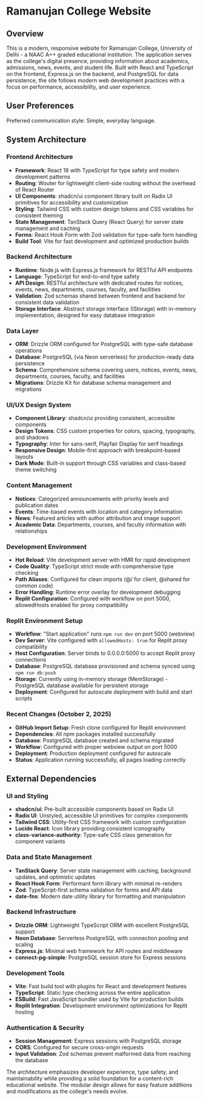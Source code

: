 # Ramanujan College Website

## Overview

This is a modern, responsive website for Ramanujan College, University of Delhi - a NAAC A++ graded educational institution. The application serves as the college's digital presence, providing information about academics, admissions, news, events, and student life. Built with React and TypeScript on the frontend, Express.js on the backend, and PostgreSQL for data persistence, the site follows modern web development practices with a focus on performance, accessibility, and user experience.

## User Preferences

Preferred communication style: Simple, everyday language.

## System Architecture

### Frontend Architecture
- **Framework**: React 18 with TypeScript for type safety and modern development patterns
- **Routing**: Wouter for lightweight client-side routing without the overhead of React Router
- **UI Components**: shadcn/ui component library built on Radix UI primitives for accessibility and customization
- **Styling**: Tailwind CSS with custom design tokens and CSS variables for consistent theming
- **State Management**: TanStack Query (React Query) for server state management and caching
- **Forms**: React Hook Form with Zod validation for type-safe form handling
- **Build Tool**: Vite for fast development and optimized production builds

### Backend Architecture
- **Runtime**: Node.js with Express.js framework for RESTful API endpoints
- **Language**: TypeScript for end-to-end type safety
- **API Design**: RESTful architecture with dedicated routes for notices, events, news, departments, courses, faculty, and facilities
- **Validation**: Zod schemas shared between frontend and backend for consistent data validation
- **Storage Interface**: Abstract storage interface (IStorage) with in-memory implementation, designed for easy database integration

### Data Layer
- **ORM**: Drizzle ORM configured for PostgreSQL with type-safe database operations
- **Database**: PostgreSQL (via Neon serverless) for production-ready data persistence
- **Schema**: Comprehensive schema covering users, notices, events, news, departments, courses, faculty, and facilities
- **Migrations**: Drizzle Kit for database schema management and migrations

### UI/UX Design System
- **Component Library**: shadcn/ui providing consistent, accessible components
- **Design Tokens**: CSS custom properties for colors, spacing, typography, and shadows
- **Typography**: Inter for sans-serif, Playfair Display for serif headings
- **Responsive Design**: Mobile-first approach with breakpoint-based layouts
- **Dark Mode**: Built-in support through CSS variables and class-based theme switching

### Content Management
- **Notices**: Categorized announcements with priority levels and publication dates
- **Events**: Time-based events with location and category information
- **News**: Featured articles with author attribution and image support
- **Academic Data**: Departments, courses, and faculty information with relationships

### Development Environment
- **Hot Reload**: Vite development server with HMR for rapid development
- **Code Quality**: TypeScript strict mode with comprehensive type checking
- **Path Aliases**: Configured for clean imports (@/ for client, @shared for common code)
- **Error Handling**: Runtime error overlay for development debugging
- **Replit Configuration**: Configured with workflow on port 5000, allowedHosts enabled for proxy compatibility

### Replit Environment Setup
- **Workflow**: "Start application" runs `npm run dev` on port 5000 (webview)
- **Dev Server**: Vite configured with `allowedHosts: true` for Replit proxy compatibility
- **Host Configuration**: Server binds to 0.0.0.0:5000 to accept Replit proxy connections
- **Database**: PostgreSQL database provisioned and schema synced using `npm run db:push`
- **Storage**: Currently using in-memory storage (MemStorage) - PostgreSQL database available for persistent storage
- **Deployment**: Configured for autoscale deployment with build and start scripts

### Recent Changes (October 2, 2025)
- **GitHub Import Setup**: Fresh clone configured for Replit environment
- **Dependencies**: All npm packages installed successfully
- **Database**: PostgreSQL database created and schema migrated
- **Workflow**: Configured with proper webview output on port 5000
- **Deployment**: Production deployment configured for autoscale
- **Status**: Application running successfully, all pages loading correctly

## External Dependencies

### UI and Styling
- **shadcn/ui**: Pre-built accessible components based on Radix UI
- **Radix UI**: Unstyled, accessible UI primitives for complex components
- **Tailwind CSS**: Utility-first CSS framework with custom configuration
- **Lucide React**: Icon library providing consistent iconography
- **class-variance-authority**: Type-safe CSS class generation for component variants

### Data and State Management
- **TanStack Query**: Server state management with caching, background updates, and optimistic updates
- **React Hook Form**: Performant form library with minimal re-renders
- **Zod**: TypeScript-first schema validation for forms and API data
- **date-fns**: Modern date utility library for formatting and manipulation

### Backend Infrastructure
- **Drizzle ORM**: Lightweight TypeScript ORM with excellent PostgreSQL support
- **Neon Database**: Serverless PostgreSQL with connection pooling and scaling
- **Express.js**: Minimal web framework for API routes and middleware
- **connect-pg-simple**: PostgreSQL session store for Express sessions

### Development Tools
- **Vite**: Fast build tool with plugins for React and development features
- **TypeScript**: Static type checking across the entire application
- **ESBuild**: Fast JavaScript bundler used by Vite for production builds
- **Replit Integration**: Development environment optimizations for Replit hosting

### Authentication & Security
- **Session Management**: Express sessions with PostgreSQL storage
- **CORS**: Configured for secure cross-origin requests
- **Input Validation**: Zod schemas prevent malformed data from reaching the database

The architecture emphasizes developer experience, type safety, and maintainability while providing a solid foundation for a content-rich educational website. The modular design allows for easy feature additions and modifications as the college's needs evolve.
